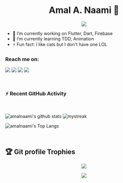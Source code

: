 <h1 align="center">Amal A. Naami 👋</h1>
<p align="center">
  <a href="https://github.com/DenverCoder1/readme-typing-svg"><img src="https://readme-typing-svg.herokuapp.com?lines=Flutter+Developer;&center=true&width=500&height=50"></a>
</p>

- 🔭 I’m currently working on Flutter, Dart, Firebase
- 🌱 I’m currently learning TDD, Animation
- ⚡ Fun fact: I like cats but I don't have one LOL


### Reach me on:

<p>
<a href="https://github.com/amalnaami"><img src="https://img.shields.io/badge/-amalnaami-black?logo=github&style=flat-square"/></a>
<a href="https://www.linkedin.com/in/amal-naami/"><img src="https://img.shields.io/badge/-Amal_Naami-blue?logo=linkedin&style=flat-square"></a>
<a href="mailto:amalahmadnaami97@gmail.com"><img src="https://img.shields.io/badge/-amalahmadnaami97@gmail.com-black?logo=gmail&style=flat-square"/></a>
<a href="https://twitter.com/AmalAhmad997"><img src="https://img.shields.io/badge/-Amal_Naami-blue?logo=twitter&style=flat-square"/></a>
</p>


<br>

<h3>⚡ Recent GitHub Activity</h3>
<br>

![amalnaami's github stats](https://github-readme-stats.vercel.app/api?username=amalnaami&show_icons=true&theme=tokyonight)
<img src="https://github-readme-streak-stats.herokuapp.com/?user=amalnaami&theme=tokyonight" alt="mystreak"/>

![amalnaami's Top Langs](https://github-readme-stats.vercel.app/api/top-langs/?username=amalnaami&theme=tokyonight&layout=compact)


<br/>

## :trophy: Git profile Trophies

<p align="center"> <img src="https://github-profile-trophy.vercel.app/?username=amalnaami&layout=compact&theme=algolia"/> </p>

<p align="center"> <a href="https://twitter.com/AmalAhmad997"> <img align="center" src="https://github-readme-twitter.gazf.vercel.app/api?id=AmalAhmad997&layout=wide&show_reply=false&show_retweet=false" />
</a></p>
